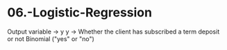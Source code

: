 # 06.-Logistic-Regression

Output variable -> y
y -> Whether the client has subscribed a term deposit or not 
Binomial ("yes" or "no")
